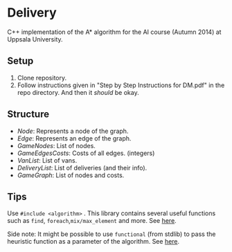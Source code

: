 Delivery
========
C++ implementation of the A* algorithm for the AI course (Autumn 2014) at Uppsala University.

Setup
-----
1. Clone repository.
2. Follow instructions given in "Step by Step Instructions for DM.pdf" in the repo directory. 
And then it *should* be okay.

Structure
---------
* *Node*: Represents a node of the graph. 
* *Edge*: Represents an edge of the graph. 
* *GameNodes*: List of nodes.
* *GameEdgesCosts*: Costs of all edges. (integers)
* *VanList*: List of vans.
* *DeliveryList*: List of deliveries (and their info).
* *GameGraph*: List of nodes and costs. 

Tips
----
Use `#include <algorithm>` . 
This library contains several useful functions such as `find`, `foreach`,`mix/max_element` and more.
See [here](http://www.cplusplus.com/reference/algorithm/).

Side note: It might be possible to use `functional` (from stdlib) to pass the heuristic
function as a parameter of the algorithm. 
See [here](http://www.cplusplus.com/reference/functional/).
